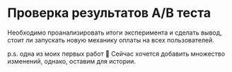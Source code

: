 # Проверка результатов A/B теста
Необходимо проанализировать итоги эксперимента и сделать вывод, стоит ли запускать новую механику оплаты на всех пользователей.

p.s. одна из моих первых работ 🙂 Сейчас хочется добавить множество изменений, однако, оставим для истории. 
